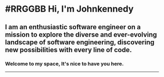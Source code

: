 #RRGGBB
Hi, I'm Johnkennedy
===================

## I am an enthusiastic software engineer on a mission to explore the diverse and ever-evolving landscape of software engineering, discovering new possibilities with every line of code.

### __Welcome to my space, It's nice to have you here.__


---------------------------------------------------------------------------------------------------------------------------------------------------------------------------------------

